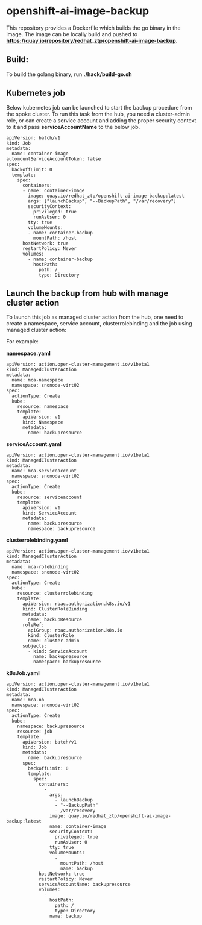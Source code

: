 # openshift-ai-image-backup
This repository provides a Dockerfile which builds the go binary in the image. The image can be locally build and pushed to **https://quay.io/repository/redhat_ztp/openshift-ai-image-backup**.

## Build:

To build the golang binary, run **./hack/build-go.sh**

## Kubernetes job

Below kubernetes job can be launched to start the backup procedure from the spoke cluster. To run this task from the hub, you need a cluster-admin role, or can create a service account and adding the proper security context to it and pass **serviceAccountName** to the below job.

```
apiVersion: batch/v1
kind: Job
metadata:
  name: container-image
automountServiceAccountToken: false
spec:
  backoffLimit: 0
  template:
    spec:
      containers:
      - name: container-image
        image: quay.io/redhat_ztp/openshift-ai-image-backup:latest
        args: ["launchBackup", "--BackupPath", "/var/recovery"]
        securityContext:
          privileged: true
          runAsUser: 0
        tty: true
        volumeMounts:
        - name: container-backup
          mountPath: /host
      hostNetwork: true
      restartPolicy: Never
      volumes:
        - name: container-backup
          hostPath:
            path: /
            type: Directory
```

## Launch the backup from hub with manage cluster action

To launch this job as managed cluster action from the hub, one need to create a namespace, service account, clusterrolebinding and the job using managed cluster action:

For example:

**namespace.yaml**

```
apiVersion: action.open-cluster-management.io/v1beta1
kind: ManagedClusterAction
metadata:
  name: mca-namespace
  namespace: snonode-virt02
spec:
  actionType: Create
  kube:
    resource: namespace
    template:
      apiVersion: v1
      kind: Namespace
      metadata:
        name: backupresource
```


**serviceAccount.yaml**

```
apiVersion: action.open-cluster-management.io/v1beta1
kind: ManagedClusterAction
metadata:
  name: mca-serviceaccount
  namespace: snonode-virt02
spec:
  actionType: Create
  kube:
    resource: serviceaccount
    template:
      apiVersion: v1
      kind: ServiceAccount
      metadata:
        name: backupresource
        namespace: backupresource

```

**clusterrolebinding.yaml**
```
apiVersion: action.open-cluster-management.io/v1beta1
kind: ManagedClusterAction
metadata:
  name: mca-rolebinding
  namespace: snonode-virt02
spec:
  actionType: Create
  kube:
    resource: clusterrolebinding
    template:
      apiVersion: rbac.authorization.k8s.io/v1
      kind: ClusterRoleBinding
      metadata:
        name: backupResource
      roleRef:
        apiGroup: rbac.authorization.k8s.io
        kind: ClusterRole
        name: cluster-admin
      subjects:
        - kind: ServiceAccount
          name: backupresource
          namespace: backupresource

```


**k8sJob.yaml**
```
apiVersion: action.open-cluster-management.io/v1beta1
kind: ManagedClusterAction
metadata:
  name: mca-ob
  namespace: snonode-virt02
spec:
  actionType: Create
  kube:
    namespace: backupresource
    resource: job
    template:
      apiVersion: batch/v1
      kind: Job
      metadata:
        name: backupresource
      spec:
        backoffLimit: 0
        template:
          spec:
            containers:
              - 
                args:
                  - launchBackup
                  - "--BackupPath"
                  - /var/recovery
                image: quay.io/redhat_ztp/openshift-ai-image-backup:latest
                name: container-image
                securityContext:
                  privileged: true
                  runAsUser: 0
                tty: true
                volumeMounts:
                  - 
                    mountPath: /host
                    name: backup
            hostNetwork: true
            restartPolicy: Never
            serviceAccountName: backupresource
            volumes:
              - 
                hostPath:
                  path: /
                  type: Directory
                name: backup

```

